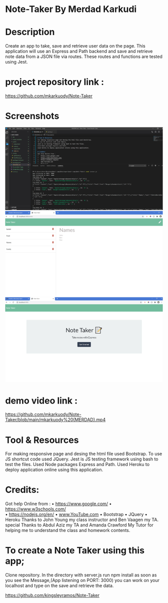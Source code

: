 # Note-Taker By Merdad Karkudi

# Description
Create an app to take, save and retrieve user data on the page. This application will use an Express and Path backend and save and retrieve note data from a JSON file via routes. These routes and functions are tested using Jest.

# project repository link : 
https://github.com/mkarkuody/Note-Taker

# Screenshots
<img src="Screenshot_3.jpg">
<img src="Screenshot_1.jpg">
<img src="Screenshot_2.jpg">

# demo video link :
https://github.com/mkarkuody/Note-Taker/blob/main/mkarkuody%20(MERDAD).mp4


# Tool & Resources
For making responsive page and desing the html file used Bootstrap.
To use JS shortcut code used JQuery.
Jest is JS testing framework using bash to test the files.
Used Node packages Express and Path.
Used Heroku to deploy application online using this application.

# Credits:
Got help Online from : 
•	https://www.google.com/
•	https://www.w3schools.com/  
•   https://nodejs.org/en/
•	www.YouTube.com 
•   Bootstrap 
•   JQuery 
•   Heroku 
 Thanks to John Young my class instructor and Ben Vaagen my TA. special Thanks to Abdul Aziz my TA and Amanda Crawford My Tutor for helping me to understand the class and homework contents.
# To create a Note Taker using this app;
Clone repository.
In the directory with server.js run npm install
as soon as you see the Message,(App listening on PORT: 3000) you can work on your localhost and type on the save and retrieve the data.

https://github.com/kingsleyramos/Note-Taker
